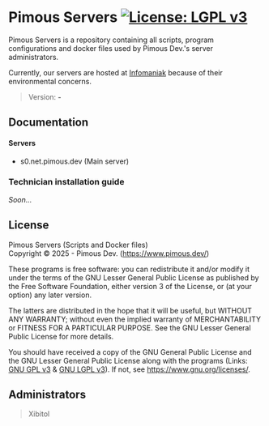 # Pimous Servers [![License: LGPL v3](https://img.shields.io/badge/License-LGPL_v3-orange.svg)](COPYING.LESSER)
Pimous Servers is a repository containing all scripts, program configurations
and docker files used by Pimous Dev.'s server administrators.

Currently, our servers are hosted at [Infomaniak](https://www.infomaniak.com)
because of their environmental concerns.

> Version: **-**

## Documentation
#### Servers
- s0.net.pimous.dev (Main server)

### Technician installation guide
_Soon..._

## License
Pimous Servers (Scripts and Docker files)  
Copyright &copy; 2025 - Pimous Dev. (https://www.pimous.dev/)

These programs is free software: you can redistribute it and/or modify it under
the terms of the GNU Lesser General Public License as published by the Free
Software Foundation, either version 3 of the License, or (at your option) any
later version.

The latters are distributed in the hope that it will be useful, but WITHOUT ANY
WARRANTY; without even the implied warranty of MERCHANTABILITY or FITNESS FOR A
PARTICULAR PURPOSE. See the GNU Lesser General Public License for more details.

You should have received a copy of the GNU General Public License and the GNU
Lesser General Public License along with the programs (Links:
[GNU GPL v3](COPYING) & [GNU LGPL v3](COPYING.LESSER)). If not, see
https://www.gnu.org/licenses/.

## Administrators
> Xibitol